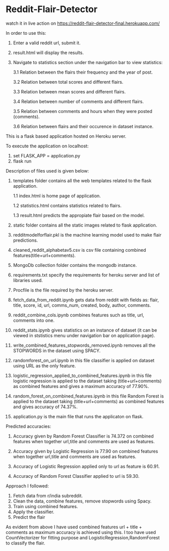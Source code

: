 # Reddit-Flair-Detector

watch it in live action on https://reddit-flair-detector-final.herokuapp.com/

In order to use this:
1. Enter a valid reddit url, submit it.
2. result.html will display the results.
3. Navigate to statistics section under the navigation bar to view statistics:
   
   3.1 Relation between the flairs their frequency and the year of post.
   
   3.2 Relation between total scores and different flairs.
   
   3.3 Relation between mean scores and different flairs.
   
   3.4 Relation between number of comments and different flairs.
   
   3.5 Relation between comments and hours when they were posted (comments).
   
   3.6 Relation between flairs and their occurence in dataset instance.

This is a flask based application hosted on Heroku server.

To execute the application on localhost:
  1. set FLASK_APP = application.py
  2. flask run
  
Description of files used is given below:
  1. templates folder contains all the web templates related to the flask application.
     
     1.1 index.html is home page of application.
     
     1.2 statistics.html contains statistics related to flairs.
     
     1.3 result.html predicts the appropiate flair based on the model.
     
  2. static folder contains all the static images related to flask application.
  3. redditmodelforflair.pkl is the machine learning model used to make flair predictions.
  4. cleaned_reddit_alphabetav5.csv is csv file containing combined features(title+url+comments).
  5. MongoDb collection folder contains the mongodb instance.
  6. requirements.txt specify the requirements for heroku server and list of libraries used.
  7. Procfile is the file required by the heroku server.
  8. fetch_data_from_reddit.ipynb gets data from reddit with fields as: flair, title, score, id, url, comms_num, created, body, author,      comments.
  9. reddit_combine_cols.ipynb combines features such as title, url, comments into one.
  10. reddit_stats.ipynb gives statistics on an instance of dataset (it can be viewed in ststistics menu under navigation bar on               application page).
  11. write_combined_features_stopwords_removed.ipynb removes all the STOPWORDS in the dataset using SPACY.
  12. randomforest_on_url.ipynb in this file classifier is applied on dataset using URL as the only feature.
  13. logistic_regression_applied_to_combined_features.ipynb in this file logistic regression is applied to the dataset taking                 (title+url+comments) as combined features and gives a maximum accuracy of 77.90%.
  14. random_forest_on_combined_features.ipynb in this file Random Forest is applied to the dataset taking (title+url+comments) as             combined features and gives accuracy of 74.37%. 
  15. application.py is the main file that runs the applicaton on flask.
  
Predicted accuracies:  
  
1. Accuracy given by Random Forest Classifier is 74.372 on combined features when together url,title and comments are used as features.

2. Accuracy given by Logistic Regression is 77.90 on combined features when together url,title and comments are used as features.

3. Accuracy of Logistic Regression applied only to url as feature is 60.91.

4. Accuracy of Random Forest Classifier applied to url is 59.30.

Approach I followed:

1. Fetch data from r/india subreddit.
2. Clean the data, combine features, remove stopwords using Spacy.
3. Train using combined features.
4. Apply the classifier.
5. Predict the flair

As evident from above I have used combined features url + title + comments as maximum accuracy is achieved using this. I too have used CountVectorizer for fitting purpose and LogisticRegression,RandomForest to classify the flair.


